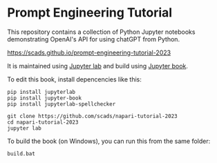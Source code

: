 # Prompt Engineering Tutorial

This repository contains a collection of Python Jupyter notebooks demonstrating OpenAI's API for using chatGPT from Python.

https://scads.github.io/prompt-engineering-tutorial-2023

It is maintained using [Jupyter lab](https://jupyterlab.readthedocs.io/en/stable/) and build using [Jupyter book](https://jupyterbook.org/).

To edit this book, install depencencies like this:

```
pip install jupyterlab
pip install jupyter-book
pip install jupyterlab-spellchecker

git clone https://github.com/scads/napari-tutorial-2023
cd napari-tutorial-2023
jupyter lab
```

To build the book (on Windows), you can run this from the same folder:
```
build.bat
```



